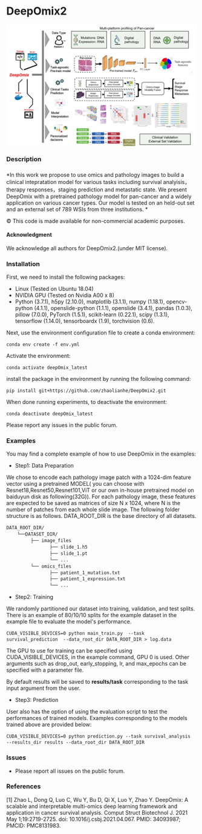 # DeepOmix2 

<img src="graphical pipeline.png" width="625px" align="middle" />

### Description

### 

*In this work we propose to use omics and pathology images to build a clinical intepratation model for various tasks including survival analyisis， therapy responses，staging prediction and metastatic state. We present DeepOmix with a pretrained pathology model for pan-cancer and a widely application on various cancer types. Our model is tested on an held-out set and an external set of 789 WSIs from three institutions. *

© This code is made available for non-commercial academic purposes. 

#### Acknowledgment

We acknowledge all authors for DeepOmix2.(under MIT license).

### Installation  

First, we need to install the following packages:

* Linux (Tested on Ubuntu 18.04)
* NVIDIA GPU (Tested on Nvidia A00 x 8)
* Python (3.7.1), h5py (2.10.0), matplotlib (3.1.1), numpy (1.18.1), opencv-python (4.1.1), openslide-python (1.1.1), openslide (3.4.1), pandas (1.0.3), pillow (7.0.0), PyTorch (1.5.1), scikit-learn (0.22.1), scipy (1.3.1), tensorflow (1.14.0), tensorboardx (1.9), torchvision (0.6).

Next, use the environment configuration file to create a conda environment:
```shell
conda env create -f env.yml
```

Activate the environment:
```shell
conda activate deepOmix_latest
```
install the package in the environment by running the following command:
```shell
pip install git+https://github.com/zhaolianhe/DeepOmix2.git
```

When done running experiments, to deactivate the environment:
```shell
conda deactivate deepOmix_latest
```
Please report any issues in the public forum.

### Examples

You may find a complete example of how to use DeepOmix in the examples:

  * Step1: Data Preparation

We chose to encode each pathology image patch with a 1024-dim feature vector using a pretrained MODEL( you can choose with Resnet18,Resnet50,Resnet101,ViT or our own in-house pretrained model on baiduyun disk as following(32G)). For each pathology image, these features are expected to be saved as matrices of size N x 1024, where N is the number of patches from each whole slide image. The following folder structure is as follows. DATA_ROOT_DIR is the base directory of all datasets.
```bash
DATA_ROOT_DIR/
    └──DATASET_DIR/
         ├── image_files
                ├── slide_1.h5
                ├── slide_1.pt
                └── ...
         └── omics_files
                ├── patient_1_mutation.txt
                ├── patient_1_expression.txt
                └── ...
```


  * Step2: Training
    
We randomly partitioned our dataset into training, validation, and test splits. There is an example of 80/10/10 splits for the example dataset in the example file to evaluate the model's performance.

``` shell
CUDA_VISIBLE_DEVICES=0 python main_train.py  --task survival_prediction  --data_root_dir DATA_ROOT_DIR > log.data
```
The GPU to use for training can be specified using CUDA_VISIBLE_DEVICES, in the example command, GPU 0 is used. Other arguments such as drop_out, early_stopping, lr, and max_epochs can be specified with a parameter file.

By default results will be saved to **results/task** corresponding to the task input argument from the user. 

  * Step3: Prediction
    
User also has the option of using the evaluation script to test the performances of trained models. Examples corresponding to the models trained above are provided below:

``` shell
CUDA_VISIBLE_DEVICES=0 python prediction.py --task survival_analysis  --results_dir results --data_root_dir DATA_ROOT_DIR
```

  
### Issues
- Please report all issues on the public forum.

### References
[1] Zhao L, Dong Q, Luo C, Wu Y, Bu D, Qi X, Luo Y, Zhao Y. DeepOmix: A scalable and interpretable multi-omics deep learning framework and application in cancer survival analysis. Comput Struct Biotechnol J. 2021 May 1;19:2719-2725. doi: 10.1016/j.csbj.2021.04.067. PMID: 34093987; PMCID: PMC8131983.
